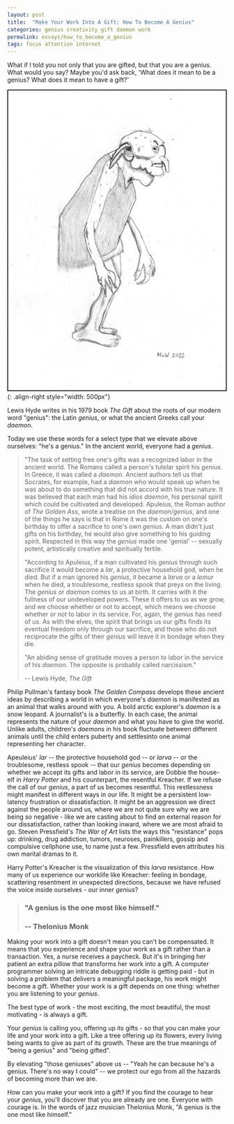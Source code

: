 ```yaml
---
layout: post
title:  "Make Your Work Into A Gift: How To Become A Genius"
categories: genius creativity gift daemon work
permalink: essays/how_to_become_a_genius
tags: focus attention internet
---
```


What if I told you not only that you are gifted, but that you are a genius. What would you say? Maybe you'd ask back, 'What does it mean to be a genius? What does it mean to have a gift?' 

![image](/assets/images/essays/kreacher.jpg){: .align-right style="width: 500px"}

Lewis Hyde writes in his 1979 book _The Gift_ about the roots of our modern word "genius": the Latin _genius_, or what the ancient Greeks call your _daemon_.

Today we use these words for a select type that we elevate above ourselves: "he's a genius." In the ancient world, everyone had a _genius_.

> "The task of setting free one's gifts was a recognized labor in the ancient world. The Romans called a person's tutelar spirit his _genius_. In Greece, it was called a _daemon_. Ancient authors tell us that Socrates, for example, had a _daemon_ who would speak up when he was about to do something that did not accord with his true nature. It was believed that each man had his _idios daemon_, his personal spirit which could be cultivated and developed. Apuleius, the Roman author of _The Golden Ass_, wrote a treatise on the _daemon/genius_, and one of the things he says is that in Rome it was the custom on one's birthday to offer a sacrifice to one's own _genius_. A man didn't just gifts on his birthday, he would also give something to his guiding spirit. Respected in this way the _genius_ made one 'genial' -- sexually potent, artistically creative and spiritually fertile.
>
> "According to Apuleius, if a man cultivated his _genius_ through such sacrifice it would become a _lar_, a protective household god, when he died. But if a man ignored his _genius_, it became a _larva_ or a _lemur_ when he died, a troublesome, restless spook that preys on the living. The _genius_ or _daemon_ comes to us at birth. It carries with it the fullness of our undeveloped powers. These it offers to us as we grow, and we choose whether or not to accept, which means we choose whether or not to labor in its service. For, again, the _genius_ has need of us. As with the elves, the spirit that brings us our gifts finds its eventual freedom only through our sacrifice, and those who do not reciprocate the gifts of their _genius_ will leave it in bondage when they die.
>
> "An abiding sense of gratitude moves a person to labor in the service of his _daemon_. The opposite is probably called narcissism."
>
> -- Lewis Hyde, _The Gift_

Philip Pullman's fantasy book _The Golden Compass_ develops these ancient ideas by describing a world in which everyone's _daemon_ is manifested as an animal that walks around with you. A bold arctic explorer's _daemon_ is a snow leopard. A journalist's is a butterfly. In each case, the animal represents the nature of your _daemon_ and what you have to give the world. Unlike adults, children's _daemons_ in his book fluctuate between different animals until the child enters puberty and settlesinto one animal representing her character. 

Apeuleius' _lar_ -- the protective household god -- or _larva_ -- or the troublesome, restless spook -- that our _genius_ becomes depending on whether we accept its gifts and labor in its service, are Dobbie the house-elf in _Harry Potter_ and his counterpart, the resentful Kreacher. If we refuse the call of our _genius_, a part of us becomes resentful. This restlessness might manifest in different ways in our life. It might be a persistent low-latency frustration or dissatisfaction. It might be an aggression we direct against the people around us, where we are not quite sure why we are being so negative - like we are casting about to find an external reason for our dissatisfaction, rather than looking inward, where we are most afraid to go. Steven Pressfield's _The War of Art_ lists the ways this "resistance" pops up: drinking, drug addiction, tumors, neuroses, painkillers, gossip and compulsive cellphone use, to name just a few. Pressfield even attributes his own marital dramas to it.

Harry Potter's Kreacher is the visualization of this _larva_ resistance. How many of us experience our worklife like Kreacher: feeling in bondage, scattering resentment in unexpected directions, because we have refused the voice inside ourselves - our inner _genius_?

> ### "A genius is the one most like himself."
> ### -- Thelonius Monk

Making your work into a gift doesn't mean you can't be compensated. It means that you experience and shape your work as a gift rather than a transaction. Yes, a nurse receives a paycheck. But it's in bringing her patient an extra pillow that transforms her work into a gift. A computer programmer solving an intricate debugging riddle is getting paid - but in solving a problem that delivers a meaningful package, his work might become a gift. Whether your work is a gift depends on one thing: whether you are listening to your _genius_. 

The best type of work - the most exciting, the most beautiful, the most motivating - is always a gift.
 
Your _genius_ is calling you, offering up its gifts - so that you can make your life and your work into a gift. Like a tree offering up its flowers, every living being wants to give as part of its growth. These are the true meanings of "being a genius" and "being gifted".

By elevating "those geniuses" above us -- "Yeah he can because he's a genius. There's no way I could" -- we protect our ego from all the hazards of becoming more than we are.

How can you make your work into a gift? If you find the courage to hear your _genius_, you'll discover that you are already are one. Everyone with courage is. In the words of jazz musician Thelonius Monk, "A genius is the one most like himself."
